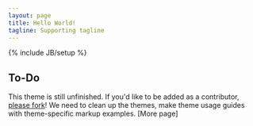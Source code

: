 ```yaml
---
layout: page
title: Hello World!
tagline: Supporting tagline
---
```

{% include JB/setup %}



## To-Do

This theme is still unfinished. If you'd like to be added as a contributor, [please fork](http://github.com/plusjade/jekyll-bootstrap)!
We need to clean up the themes, make theme usage guides with theme-specific markup examples.
[More page]

